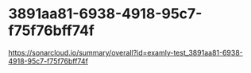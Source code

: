 # 3891aa81-6938-4918-95c7-f75f76bff74f
https://sonarcloud.io/summary/overall?id=examly-test_3891aa81-6938-4918-95c7-f75f76bff74f
